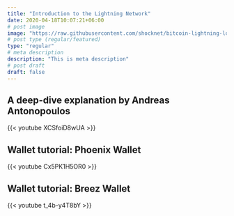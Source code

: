 ```yaml
---
title: "Introduction to the Lightning Network"
date: 2020-04-18T10:07:21+06:00
# post image
image: "https://raw.githubusercontent.com/shocknet/bitcoin-lightning-logo/master/LOGO-01.png"
# post type (regular/featured)
type: "regular"
# meta description
description: "This is meta description"
# post draft
draft: false
---
```


## A deep-dive explanation by Andreas Antonopoulos
{{< youtube XCSfoiD8wUA >}}

## Wallet tutorial: Phoenix Wallet
{{< youtube Cx5PK1H5OR0 >}}
## Wallet tutorial: Breez Wallet
{{< youtube t_4b-y4T8bY >}}


